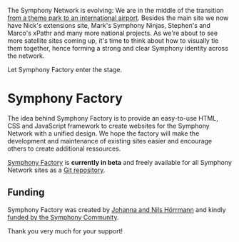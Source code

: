 The Symphony Network is evolving: We are in the middle of the transition [from a theme park to an international airport](http://getsymphony.com/discuss/blog/entry/new-symphony-website-plans/). Besides the main site we now have Nick's extensions site, Mark's Symphony Ninjas, Stephen's and Marco's xPathr and many more national projects. As we're about to see more satellite sites coming up, it's time to think about how to visually tie them together, hence forming a strong and clear Symphony identity across the network.

Let Symphony Factory enter the stage. 

# Symphony Factory

The idea behind Symphony Factory is to provide an easy-to-use HTML, CSS and JavaScript framework to create websites for the Symphony Network with a unified design. We hope the factory will make the development and maintenance of existing sites easier and encourage others to create additional ressources.

[Symphony Factory](http://symphonycms.github.com/factory/) is **currently in beta** and freely available for all Symphony Network sites as a [Git repository](https://github.com/symphonycms/factory/).

## Funding

Symphony Factory was created by [Johanna and Nils Hörrmann](http://hananils.de) and kindly [funded by the Symphony Community](http://pledgie.com/campaigns/18062).

Thank you very much for your support!